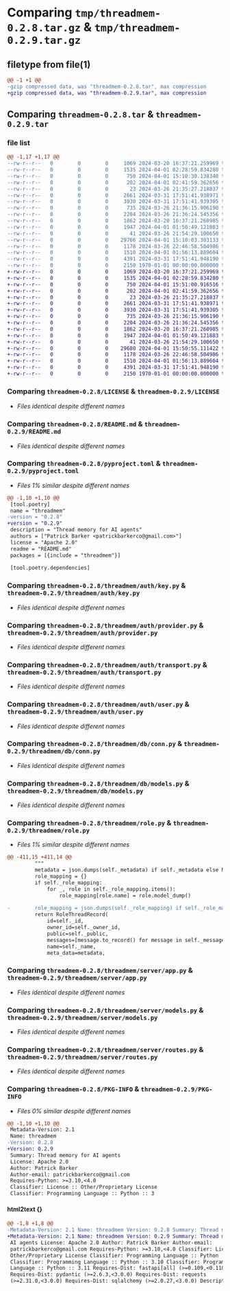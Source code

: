 # Comparing `tmp/threadmem-0.2.8.tar.gz` & `tmp/threadmem-0.2.9.tar.gz`

## filetype from file(1)

```diff
@@ -1 +1 @@
-gzip compressed data, was "threadmem-0.2.8.tar", max compression
+gzip compressed data, was "threadmem-0.2.9.tar", max compression
```

## Comparing `threadmem-0.2.8.tar` & `threadmem-0.2.9.tar`

### file list

```diff
@@ -1,17 +1,17 @@
--rw-r--r--   0        0        0     1069 2024-03-20 16:37:21.259969 threadmem-0.2.8/LICENSE
--rw-r--r--   0        0        0     1535 2024-04-01 02:28:59.834280 threadmem-0.2.8/README.md
--rw-r--r--   0        0        0      750 2024-04-01 15:10:30.138340 threadmem-0.2.8/pyproject.toml
--rw-r--r--   0        0        0      202 2024-04-01 02:41:59.362656 threadmem-0.2.8/threadmem/__init__.py
--rw-r--r--   0        0        0       23 2024-03-26 21:35:27.218837 threadmem-0.2.8/threadmem/auth/default.py
--rw-r--r--   0        0        0     2661 2024-03-31 17:51:41.938971 threadmem-0.2.8/threadmem/auth/key.py
--rw-r--r--   0        0        0     3930 2024-03-31 17:51:41.939305 threadmem-0.2.8/threadmem/auth/provider.py
--rw-r--r--   0        0        0      735 2024-03-26 21:36:15.906190 threadmem-0.2.8/threadmem/auth/transport.py
--rw-r--r--   0        0        0     2204 2024-03-26 21:36:24.545356 threadmem-0.2.8/threadmem/auth/user.py
--rw-r--r--   0        0        0     1862 2024-03-20 16:37:21.260985 threadmem-0.2.8/threadmem/db/conn.py
--rw-r--r--   0        0        0     1947 2024-04-01 01:50:49.121883 threadmem-0.2.8/threadmem/db/models.py
--rw-r--r--   0        0        0       41 2024-03-26 21:54:29.100650 threadmem-0.2.8/threadmem/env.py
--rw-r--r--   0        0        0    29766 2024-04-01 15:10:03.303133 threadmem-0.2.8/threadmem/role.py
--rw-r--r--   0        0        0     1178 2024-03-26 22:46:58.504986 threadmem-0.2.8/threadmem/server/app.py
--rw-r--r--   0        0        0     1510 2024-04-01 01:56:13.889604 threadmem-0.2.8/threadmem/server/models.py
--rw-r--r--   0        0        0     4391 2024-03-31 17:51:41.948190 threadmem-0.2.8/threadmem/server/routes.py
--rw-r--r--   0        0        0     2150 1970-01-01 00:00:00.000000 threadmem-0.2.8/PKG-INFO
+-rw-r--r--   0        0        0     1069 2024-03-20 16:37:21.259969 threadmem-0.2.9/LICENSE
+-rw-r--r--   0        0        0     1535 2024-04-01 02:28:59.834280 threadmem-0.2.9/README.md
+-rw-r--r--   0        0        0      750 2024-04-01 15:51:00.916516 threadmem-0.2.9/pyproject.toml
+-rw-r--r--   0        0        0      202 2024-04-01 02:41:59.362656 threadmem-0.2.9/threadmem/__init__.py
+-rw-r--r--   0        0        0       23 2024-03-26 21:35:27.218837 threadmem-0.2.9/threadmem/auth/default.py
+-rw-r--r--   0        0        0     2661 2024-03-31 17:51:41.938971 threadmem-0.2.9/threadmem/auth/key.py
+-rw-r--r--   0        0        0     3930 2024-03-31 17:51:41.939305 threadmem-0.2.9/threadmem/auth/provider.py
+-rw-r--r--   0        0        0      735 2024-03-26 21:36:15.906190 threadmem-0.2.9/threadmem/auth/transport.py
+-rw-r--r--   0        0        0     2204 2024-03-26 21:36:24.545356 threadmem-0.2.9/threadmem/auth/user.py
+-rw-r--r--   0        0        0     1862 2024-03-20 16:37:21.260985 threadmem-0.2.9/threadmem/db/conn.py
+-rw-r--r--   0        0        0     1947 2024-04-01 01:50:49.121883 threadmem-0.2.9/threadmem/db/models.py
+-rw-r--r--   0        0        0       41 2024-03-26 21:54:29.100650 threadmem-0.2.9/threadmem/env.py
+-rw-r--r--   0        0        0    29680 2024-04-01 15:50:55.111422 threadmem-0.2.9/threadmem/role.py
+-rw-r--r--   0        0        0     1178 2024-03-26 22:46:58.504986 threadmem-0.2.9/threadmem/server/app.py
+-rw-r--r--   0        0        0     1510 2024-04-01 01:56:13.889604 threadmem-0.2.9/threadmem/server/models.py
+-rw-r--r--   0        0        0     4391 2024-03-31 17:51:41.948190 threadmem-0.2.9/threadmem/server/routes.py
+-rw-r--r--   0        0        0     2150 1970-01-01 00:00:00.000000 threadmem-0.2.9/PKG-INFO
```

### Comparing `threadmem-0.2.8/LICENSE` & `threadmem-0.2.9/LICENSE`

 * *Files identical despite different names*

### Comparing `threadmem-0.2.8/README.md` & `threadmem-0.2.9/README.md`

 * *Files identical despite different names*

### Comparing `threadmem-0.2.8/pyproject.toml` & `threadmem-0.2.9/pyproject.toml`

 * *Files 1% similar despite different names*

```diff
@@ -1,10 +1,10 @@
 [tool.poetry]
 name = "threadmem"
-version = "0.2.8"
+version = "0.2.9"
 description = "Thread memory for AI agents"
 authors = ["Patrick Barker <patrickbarkerco@gmail.com>"]
 license = "Apache 2.0"
 readme = "README.md"
 packages = [{include = "threadmem"}]
 
 [tool.poetry.dependencies]
```

### Comparing `threadmem-0.2.8/threadmem/auth/key.py` & `threadmem-0.2.9/threadmem/auth/key.py`

 * *Files identical despite different names*

### Comparing `threadmem-0.2.8/threadmem/auth/provider.py` & `threadmem-0.2.9/threadmem/auth/provider.py`

 * *Files identical despite different names*

### Comparing `threadmem-0.2.8/threadmem/auth/transport.py` & `threadmem-0.2.9/threadmem/auth/transport.py`

 * *Files identical despite different names*

### Comparing `threadmem-0.2.8/threadmem/auth/user.py` & `threadmem-0.2.9/threadmem/auth/user.py`

 * *Files identical despite different names*

### Comparing `threadmem-0.2.8/threadmem/db/conn.py` & `threadmem-0.2.9/threadmem/db/conn.py`

 * *Files identical despite different names*

### Comparing `threadmem-0.2.8/threadmem/db/models.py` & `threadmem-0.2.9/threadmem/db/models.py`

 * *Files identical despite different names*

### Comparing `threadmem-0.2.8/threadmem/role.py` & `threadmem-0.2.9/threadmem/role.py`

 * *Files 1% similar despite different names*

```diff
@@ -411,15 +411,14 @@
         """
         metadata = json.dumps(self._metadata) if self._metadata else None
         role_mapping = {}
         if self._role_mapping:
             for _, role in self._role_mapping.items():
                 role_mapping[role.name] = role.model_dump()
 
-        role_mapping = json.dumps(self._role_mapping) if self._role_mapping else None
         return RoleThreadRecord(
             id=self._id,
             owner_id=self._owner_id,
             public=self._public,
             messages=[message.to_record() for message in self._messages],
             name=self._name,
             meta_data=metadata,
```

### Comparing `threadmem-0.2.8/threadmem/server/app.py` & `threadmem-0.2.9/threadmem/server/app.py`

 * *Files identical despite different names*

### Comparing `threadmem-0.2.8/threadmem/server/models.py` & `threadmem-0.2.9/threadmem/server/models.py`

 * *Files identical despite different names*

### Comparing `threadmem-0.2.8/threadmem/server/routes.py` & `threadmem-0.2.9/threadmem/server/routes.py`

 * *Files identical despite different names*

### Comparing `threadmem-0.2.8/PKG-INFO` & `threadmem-0.2.9/PKG-INFO`

 * *Files 0% similar despite different names*

```diff
@@ -1,10 +1,10 @@
 Metadata-Version: 2.1
 Name: threadmem
-Version: 0.2.8
+Version: 0.2.9
 Summary: Thread memory for AI agents
 License: Apache 2.0
 Author: Patrick Barker
 Author-email: patrickbarkerco@gmail.com
 Requires-Python: >=3.10,<4.0
 Classifier: License :: Other/Proprietary License
 Classifier: Programming Language :: Python :: 3
```

#### html2text {}

```diff
@@ -1,8 +1,8 @@
-Metadata-Version: 2.1 Name: threadmem Version: 0.2.8 Summary: Thread memory for
+Metadata-Version: 2.1 Name: threadmem Version: 0.2.9 Summary: Thread memory for
 AI agents License: Apache 2.0 Author: Patrick Barker Author-email:
 patrickbarkerco@gmail.com Requires-Python: >=3.10,<4.0 Classifier: License ::
 Other/Proprietary License Classifier: Programming Language :: Python :: 3
 Classifier: Programming Language :: Python :: 3.10 Classifier: Programming
 Language :: Python :: 3.11 Requires-Dist: fastapi[all] (>=0.109,<0.110)
 Requires-Dist: pydantic (>=2.6.3,<3.0.0) Requires-Dist: requests
 (>=2.31.0,<3.0.0) Requires-Dist: sqlalchemy (>=2.0.27,<3.0.0) Description-
```

